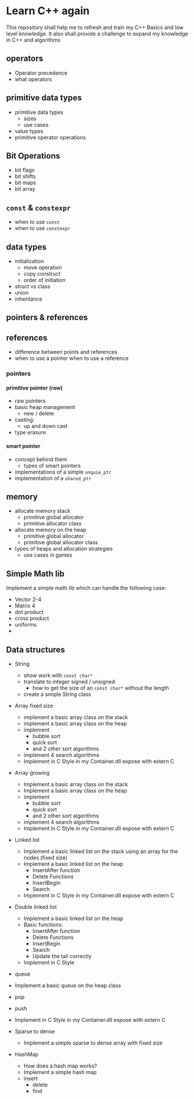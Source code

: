 # Learn C++ again

This repository shall help me to refresh and train my C++ Basics and low level knowledge. It also shall provide a challenge to expand my knowledge in C++ and algorithms

## operators

- Operator precedence
- what operators



## primitive data types

- primitive data types
  - sizes
  - use cases
- value types
- primitive operator operations



## Bit Operations



- bit flags
- bit shifts
- bit maps
- bit array



## `const` & `constexpr`



- when to use `const`
- when to use `constexpr`



## data types



- initialization
  - move operation
  - copy construct
  - order of initiation
- struct vs class
- union
- inheritance



## pointers & references



## references



- difference between points and references
- when to use a pointer when to use a reference

### pointers

#### primitive pointer (raw)



- raw pointers
- basic heap management
  - new / delete
- casting:
  - up and down cast
- type erasure



#### smart pointer

- concept behind them
  - types of smart pointers
- implementations of a simple `unquie_ptr`
- implementation of a `shared_ptr`



## memory



- allocate memory stack
  - primitive global allocator
  - primitive allocator class
- allocate memory on the heap
  - primitive global allocator
  - primitive global allocator class
- types of heaps and allocation strategies
  - use cases in games

## Simple Math lib

Implement a simple math lib which can handle the following case:

- Vector 2-4
- Matrix 4
- dot product
- cross product
- uniforms
- 

## Data structures



- String

  - show work with `const char*`
  - translate to integer signed / unsigned
    - how to get the size of an `const char*` without the length
  - create a simple String class

- Array fixed size

  - implement a basic array class on the stack
  - implement a basic array class on the heap
  - implement
    - bubble sort
    - quick sort
    - and 2 other sort algorithms
  - implement 4 search algorithms
  - Implement in C Style in my Container.dll expose with extern C

- Array growing

  - Implement a basic array class on the stack
  - Implement a basic array class on the heap
  - implement
    - bubble sort
    - quick sort
    - and 2 other sort algorithms
  - implement 4 search algorithms
  - Implement in C Style in my Container.dll expose with extern C

- Linked list

  - Implement a basic linked list on the stack using an array for the nodes (fixed size)
  - Implement a basic linked list on the heap
    - InsertAfter function
    - Delete Functions
    - InsertBegin
    - Search
  - Implement in C Style in my Container.dll expose with extern C

- Double linked list

  - Implement a basic linked list on the heap
  - Basic functions:
    - InsertAfter function
    - Delete Functions
    - InsertBegin
    - Search
    - Update the tail correctly
  - Implement in C Style

-  queue

  - Implement a basic queue on the heap class
  - pop
  - push
  - Implement in C Style in my Container.dll expose with extern C
  
- Sparse to dense

  - Implement a simple sparse to dense array with fixed size
  
- HashMap

  - How does a hash map works?
  - Implement a simple hash map
  - insert
    - delete
    - find
  
  
  
  